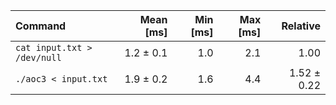 | Command | Mean [ms] | Min [ms] | Max [ms] | Relative |
|:---|---:|---:|---:|---:|
| `cat input.txt > /dev/null` | 1.2 ± 0.1 | 1.0 | 2.1 | 1.00 |
| `./aoc3 < input.txt` | 1.9 ± 0.2 | 1.6 | 4.4 | 1.52 ± 0.22 |
